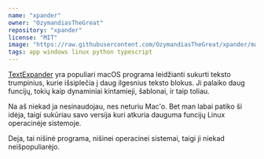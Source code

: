 ```yaml
---
name: "xpander"
owner: "OzymandiasTheGreat"
repository: "xpander"
license: "MIT"
image: "https://raw.githubusercontent.com/OzymandiasTheGreat/xpander/master/screenshots/about.png"
tags: app windows linux python typescript
---
```

[TextExpander](https://textexpander.com/) yra populiari
macOS programa leidžianti sukurti teksto trumpinius,
kurie išsiplečia į daug ilgesnius teksto blokus.
Ji palaiko daug funcijų, tokių kaip dynaminiai
kintamieji, šablonai, ir taip toliau.

Na aš niekad ja nesinaudojau, nes neturiu Mac'o.
Bet man labai patiko ši idėja, taigi sukūriau savo
versija kuri atkuria dauguma funcijų Linux operacinėje
sistemoje.

Deja, tai nišinė programa, nišinei operacinei sistemai,
taigi ji niekad neišpopuliarėjo.
